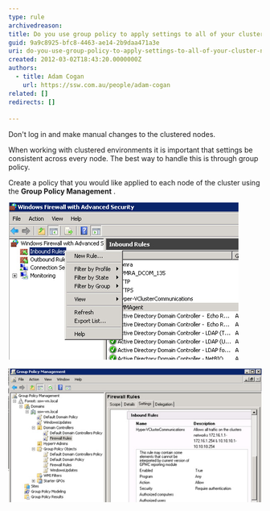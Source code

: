 ```yaml
---
type: rule
archivedreason: 
title: Do you use group policy to apply settings to all of your cluster nodes?
guid: 9a9c8925-bfc8-4463-ae14-2b9daa471a3e
uri: do-you-use-group-policy-to-apply-settings-to-all-of-your-cluster-nodes
created: 2012-03-02T18:43:20.0000000Z
authors: 
  - title: Adam Cogan
    url: https://ssw.com.au/people/adam-cogan
related: []
redirects: []

---
```


Don't log in and make manual changes to the clustered nodes.

When working with clustered environments it is important that settings be consistent across every node. The best way to handle this is through group policy.

<!--endintro-->

Create a policy that you would like applied to each node of the cluster using the **Group Policy Management** .

![Figure: Bad example - Do not manually change settings on each node](/rules/do-you-use-group-policy-to-apply-settings-to-all-of-your-cluster-nodes/group-policy-bad.jpg)

![Figure: Good example - Changing settings through Group Policy keeps node settings the same](/rules/do-you-use-group-policy-to-apply-settings-to-all-of-your-cluster-nodes/group-policy-good.jpg)

